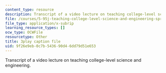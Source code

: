 ```yaml
---
content_type: resource
description: Transcript of a video lecture on teaching college-level science and engineering.
file: /courses/5-95j-teaching-college-level-science-and-engineering-spring-2009/9f26e9eb0c7b543690d46dd79d51e653_S9uGFKoRGUU.vtt
file_type: application/x-subrip
learning_resource_types: []
ocw_type: OCWFile
resourcetype: Other
title: 3play caption file
uid: 9f26e9eb-0c7b-5436-90d4-6dd79d51e653
---
```

Transcript of a video lecture on teaching college-level science and engineering.